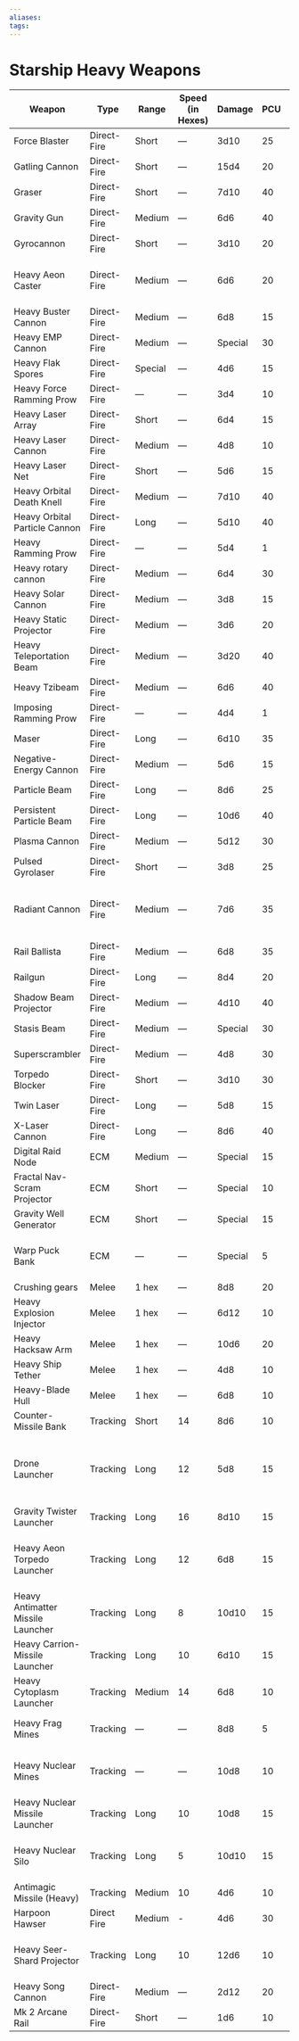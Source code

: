 ```yaml
---
aliases: 
tags: 
---
```


# Starship Heavy Weapons

| Weapon                            | Type        | Range   | Speed (in Hexes) | Damage  | PCU | Cost (in BP) | Special Properties                                                             |
| --------------------------------- | ----------- | ------- | ---------------- | ------- | --- | ------------ | ------------------------------------------------------------------------------ |
| Force Blaster                     | Direct-Fire | Short   | —                | 3d10    | 25  | 18           | Force field (40)                                                               |
| Gatling Cannon                    | Direct-Fire | Short   | —                | 15d4    | 20  | 20           | Ripper                                                                         |
| Graser                            | Direct-Fire | Short   | —                | 7d10    | 40  | 35           | Irradiate (medium)                                                             |
| Gravity Gun                       | Direct-Fire | Medium  | —                | 6d6     | 40  | 30           | Tractor Beam                                                                   |
| Gyrocannon                        | Direct-Fire | Short   | —                | 3d10    | 20  | 14           | Broad arc                                                                      |
| Heavy Aeon Caster                 | Direct-Fire | Medium  | —                | 6d6     | 20  | 18           | Mystical, restricted (Imperial Fleet)                                          |
| Heavy Buster Cannon               | Direct-Fire | Medium  | —                | 6d8     | 15  | 16           | Buster                                                                         |
| Heavy EMP Cannon                  | Direct-Fire | Medium  | —                | Special | 30  | 12           | EMP                                                                            |
| Heavy Flak Spores                 | Direct-Fire | Special | —                | 4d6     | 15  | 13           | Flak area, limited fire 3                                                      |
| Heavy Force Ramming Prow          | Direct-Fire | —       | —                | 3d4     | 10  | 10           | Force field (40), ramming                                                      |
| Heavy Laser Array                 | Direct-Fire | Short   | —                | 6d4     | 15  | 10           | Array                                                                          |
| Heavy Laser Cannon                | Direct-Fire | Medium  | —                | 4d8     | 10  | 15           | —                                                                              |
| Heavy Laser Net                   | Direct-Fire | Short   | —                | 5d6     | 15  | 15           | Point (+12)                                                                    |
| Heavy Orbital Death Knell         | Direct-Fire | Medium  | —                | 7d10    | 40  | 36           | Orbital (7)                                                                    |
| Heavy Orbital Particle Cannon     | Direct-Fire | Long    | —                | 5d10    | 40  | 42           | Line, orbital (5)                                                              |
| Heavy Ramming Prow                | Direct-Fire | —       | —                | 5d4     | 1   | 8            | Ramming                                                                        |
| Heavy rotary cannon               | Direct-Fire | Medium  | —                | 6d4     | 30  | 20           | Torque                                                                         |
| Heavy Solar Cannon                | Direct-Fire | Medium  | —                | 3d8     | 15  | 10           | Sustained 2                                                                    |
| Heavy Static Projector            | Direct-Fire | Medium  | —                | 3d6     | 20  | 27           | Scatterscan                                                                    |
| Heavy Teleportation Beam          | Direct-Fire | Medium  | —                | 3d20    | 40  | 35           | Teleportation (2)                                                              |
| Heavy Tzibeam                     | Direct-Fire | Medium  | —                | 6d6     | 40  | 30           | Death Field 5d6, Mystical                                                      |
| Imposing Ramming Prow             | Direct-Fire | —       | —                | 4d4     | 1   | 10           | Intimidating, ramming                                                          |
| Maser                             | Direct-Fire | Long    | —                | 6d10    | 35  | 22           | —                                                                              |
| Negative-Energy Cannon            | Direct-Fire | Medium  | —                | 5d6     | 15  | 15           | Numbing                                                                        |
| Particle Beam                     | Direct-Fire | Long    | —                | 8d6     | 25  | 20           | —                                                                              |
| Persistent Particle Beam          | Direct-Fire | Long    | —                | 10d6    | 40  | 25           | —                                                                              |
| Plasma Cannon                     | Direct-Fire | Medium  | —                | 5d12    | 30  | 20           | —                                                                              |
| Pulsed Gyrolaser                  | Direct-Fire | Short   | —                | 3d8     | 25  | 20           | Broad arc                                                                      |
| Radiant Cannon                    | Direct-Fire | Medium  | —                | 7d6     | 35  | 22           | Radiant, Restricted (Imperial Fleet - Azlanti Star Empire)                     |
| Rail Ballista                     | Direct-Fire | Medium  | —                | 6d8     | 35  | 22           | Rail 3d8                                                                       |
| Railgun                           | Direct-Fire | Long    | —                | 8d4     | 20  | 15           | —                                                                              |
| Shadow Beam Projector             | Direct-Fire | Medium  | —                | 4d10    | 40  | 30           | Intimidating, line, mystical                                                   |
| Stasis Beam                       | Direct-Fire | Medium  | —                | Special | 30  | 30           | Immobilize                                                                     |
| Superscrambler                    | Direct-Fire | Medium  | —                | 4d8     | 30  | 28           | Suspending (+10)                                                               |
| Torpedo Blocker                   | Direct-Fire | Short   | —                | 3d10    | 30  | 26           | Jamming                                                                        |
| Twin Laser                        | Direct-Fire | Long    | —                | 5d8     | 15  | 18           | —                                                                              |
| X-Laser Cannon                    | Direct-Fire | Long    | —                | 8d6     | 40  | 35           | Line                                                                           |
| Digital Raid Node                 | ECM         | Medium  | —                | Special | 15  | 15           | Hacking                                                                        |
| Fractal Nav-Scram Projector       | ECM         | Short   | —                | Special | 10  | 16           | Nav-scram                                                                      |
| Gravity Well Generator            | ECM         | Short   | —                | Special | 15  | 20           | Gravity well                                                                   |
| Warp Puck Bank                    | ECM         | —       | —                | Special | 5   | 20           | Limited fire 3, mine (2), transposition (2)                                    |
| Crushing gears                    | Melee       | 1 hex   | —                | 8d8     | 20  | 15           | Ripper                                                                         |
| Heavy Explosion Injector          | Melee       | 1 hex   | —                | 6d12    | 10  | 26           | Burrowing, limited fire 5                                                      |
| Heavy Hacksaw Arm                 | Melee       | 1 hex   | —                | 10d6    | 20  | 15           | Ripper                                                                         |
| Heavy Ship Tether                 | Melee       | 1 hex   | —                | 4d8     | 10  | 14           | Anchoring                                                                      |
| Heavy-Blade Hull                  | Melee       | 1 hex   | —                | 6d8     | 10  | 17           |                                                                                |
| Counter-Missile Bank              | Tracking    | Short   | 14               | 8d6     | 10  | 11           | Limited fire 6, point (+12)                                                    |
| Drone Launcher                    | Tracking    | Long    | 12               | 5d8     | 15  | 13           | Drone (1d8), Limited Fire 5, Restricted (Imperial Fleet - Azlanti Star Empire) |
| Gravity Twister Launcher          | Tracking    | Long    | 16               | 8d10    | 15  | 11           | Gravity tether, limited fire 5                                                 |
| Heavy Aeon Torpedo Launcher       | Tracking    | Long    | 12               | 6d8     | 15  | 20           | Limited fire 5, mystical, restricted (Imperial Fleet)                          |
| Heavy Antimatter Missile Launcher | Tracking    | Long    | 8                | 10d10   | 15  | 35           | Limited Fire 5                                                                 |
| Heavy Carrion-Missile Launcher    | Tracking    | Long    | 10               | 6d10    | 15  | 15           | Limited Fire 5, Volatile                                                       |
| Heavy Cytoplasm Launcher          | Tracking    | Medium  | 14               | 6d8     | 10  | 10           | Limited Fire 5                                                                 |
| Heavy Frag Mines                  | Tracking    | —       | —                | 8d8     | 5   | 15           | Limited fire 5, mine (3), ripper                                               |
| Heavy Nuclear Mines               | Tracking    | —       | —                | 10d8    | 10  | 14           | Irradiate (medium), limited fire 3, mine (1)                                   |
| Heavy Nuclear Missile Launcher    | Tracking    | Long    | 10               | 10d8    | 15  | 35           | Irradiate (medium), Limited Fire 5                                             |
| Heavy Nuclear Silo                | Tracking    | Long    | 5                | 10d10   | 15  | 35           | Irradiate (medium), limited fire 3, orbital (10)                               |
| Antimagic Missile (Heavy)         | Tracking    | Medium  | 10               | 4d6     | 10  | 15           | Antimagic, mystical                                                            |
| Harpoon Hawser                    | Direct Fire | Medium  | -                | 4d6     | 30  | 20           | Tractor beam                                                                   |
| Heavy Seer-Shard Projector        | Tracking    | Long    | 10               | 12d6    | 10  | 27           | Limited fire (5), mystical, quantum, ripper                                    |
| Heavy Song Cannon                 | Direct-Fire | Medium  | —                | 2d12    | 20  | 14           | Cacophonous, mystical                                                          |
| Mk 2 Arcane Rail                  | Direct-Fire | Short   | —                | 1d6     | 10  | 20           | Mystical, unerring                                                             |
